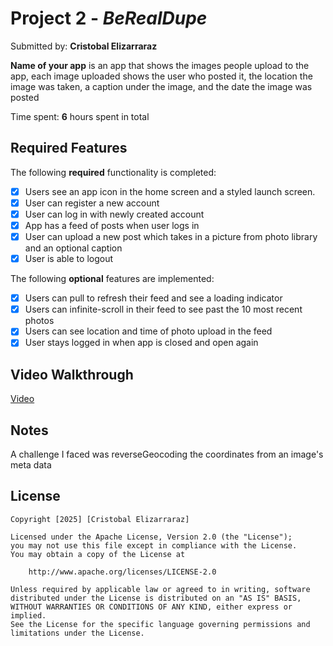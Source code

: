 # Project 2 - *BeRealDupe*

Submitted by: **Cristobal Elizarraraz**

**Name of your app** is an app that shows the images people upload to the app, each image uploaded shows the user who posted it, the location the image was taken, a caption under the image, and the date the image was posted

Time spent: **6** hours spent in total

## Required Features

The following **required** functionality is completed:

- [x] Users see an app icon in the home screen and a styled launch screen.
- [x] User can register a new account
- [x] User can log in with newly created account
- [x] App has a feed of posts when user logs in
- [x] User can upload a new post which takes in a picture from photo library and an optional caption	
- [x] User is able to logout	
 
The following **optional** features are implemented:

- [x] Users can pull to refresh their feed and see a loading indicator
- [x] Users can infinite-scroll in their feed to see past the 10 most recent photos
- [x] Users can see location and time of photo upload in the feed	
- [x] User stays logged in when app is closed and open again	

## Video Walkthrough

<a href="https://youtube.com/shorts/gF8VjS_cGco">Video
</a>

## Notes

A challenge I faced was reverseGeocoding the coordinates from an image's meta data

## License

    Copyright [2025] [Cristobal Elizarraraz]

    Licensed under the Apache License, Version 2.0 (the "License");
    you may not use this file except in compliance with the License.
    You may obtain a copy of the License at

        http://www.apache.org/licenses/LICENSE-2.0

    Unless required by applicable law or agreed to in writing, software
    distributed under the License is distributed on an "AS IS" BASIS,
    WITHOUT WARRANTIES OR CONDITIONS OF ANY KIND, either express or implied.
    See the License for the specific language governing permissions and
    limitations under the License.
